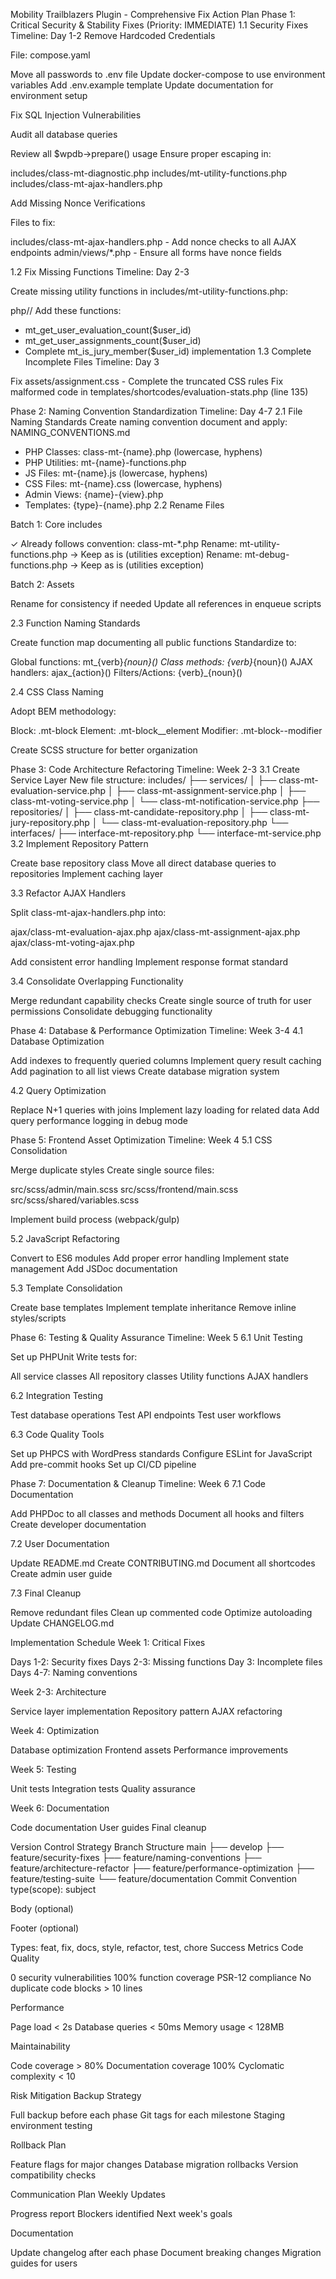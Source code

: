 Mobility Trailblazers Plugin - Comprehensive Fix Action Plan
Phase 1: Critical Security & Stability Fixes (Priority: IMMEDIATE)
1.1 Security Fixes
Timeline: Day 1-2
Remove Hardcoded Credentials

 File: compose.yaml

Move all passwords to .env file
Update docker-compose to use environment variables
Add .env.example template
Update documentation for environment setup



Fix SQL Injection Vulnerabilities

 Audit all database queries

Review all $wpdb->prepare() usage
Ensure proper escaping in:

includes/class-mt-diagnostic.php
includes/mt-utility-functions.php
includes/class-mt-ajax-handlers.php





Add Missing Nonce Verifications

 Files to fix:

includes/class-mt-ajax-handlers.php - Add nonce checks to all AJAX endpoints
admin/views/*.php - Ensure all forms have nonce fields



1.2 Fix Missing Functions
Timeline: Day 2-3

 Create missing utility functions in includes/mt-utility-functions.php:

php// Add these functions:
- mt_get_user_evaluation_count($user_id)
- mt_get_user_assignments_count($user_id)
- Complete mt_is_jury_member($user_id) implementation
1.3 Complete Incomplete Files
Timeline: Day 3

 Fix assets/assignment.css - Complete the truncated CSS rules
 Fix malformed code in templates/shortcodes/evaluation-stats.php (line 135)

Phase 2: Naming Convention Standardization
Timeline: Day 4-7
2.1 File Naming Standards
Create naming convention document and apply:
NAMING_CONVENTIONS.md
- PHP Classes: class-mt-{name}.php (lowercase, hyphens)
- PHP Utilities: mt-{name}-functions.php
- JS Files: mt-{name}.js (lowercase, hyphens)
- CSS Files: mt-{name}.css (lowercase, hyphens)
- Admin Views: {name}-{view}.php
- Templates: {type}-{name}.php
2.2 Rename Files

 Batch 1: Core includes

✓ Already follows convention: class-mt-*.php
Rename: mt-utility-functions.php → Keep as is (utilities exception)
Rename: mt-debug-functions.php → Keep as is (utilities exception)


 Batch 2: Assets

Rename for consistency if needed
Update all references in enqueue scripts



2.3 Function Naming Standards

 Create function map documenting all public functions
 Standardize to:

Global functions: mt_{verb}_{noun}()
Class methods: {verb}_{noun}()
AJAX handlers: ajax_{action}()
Filters/Actions: {verb}_{noun}()



2.4 CSS Class Naming

 Adopt BEM methodology:

Block: .mt-block
Element: .mt-block__element
Modifier: .mt-block--modifier


 Create SCSS structure for better organization

Phase 3: Code Architecture Refactoring
Timeline: Week 2-3
3.1 Create Service Layer
New file structure:
includes/
├── services/
│   ├── class-mt-evaluation-service.php
│   ├── class-mt-assignment-service.php
│   ├── class-mt-voting-service.php
│   └── class-mt-notification-service.php
├── repositories/
│   ├── class-mt-candidate-repository.php
│   ├── class-mt-jury-repository.php
│   └── class-mt-evaluation-repository.php
└── interfaces/
    ├── interface-mt-repository.php
    └── interface-mt-service.php
3.2 Implement Repository Pattern

 Create base repository class
 Move all direct database queries to repositories
 Implement caching layer

3.3 Refactor AJAX Handlers

 Split class-mt-ajax-handlers.php into:

ajax/class-mt-evaluation-ajax.php
ajax/class-mt-assignment-ajax.php
ajax/class-mt-voting-ajax.php


 Add consistent error handling
 Implement response format standard

3.4 Consolidate Overlapping Functionality

 Merge redundant capability checks
 Create single source of truth for user permissions
 Consolidate debugging functionality

Phase 4: Database & Performance Optimization
Timeline: Week 3-4
4.1 Database Optimization

 Add indexes to frequently queried columns
 Implement query result caching
 Add pagination to all list views
 Create database migration system

4.2 Query Optimization

 Replace N+1 queries with joins
 Implement lazy loading for related data
 Add query performance logging in debug mode

Phase 5: Frontend Asset Optimization
Timeline: Week 4
5.1 CSS Consolidation

 Merge duplicate styles
 Create single source files:

src/scss/admin/main.scss
src/scss/frontend/main.scss
src/scss/shared/variables.scss


 Implement build process (webpack/gulp)

5.2 JavaScript Refactoring

 Convert to ES6 modules
 Add proper error handling
 Implement state management
 Add JSDoc documentation

5.3 Template Consolidation

 Create base templates
 Implement template inheritance
 Remove inline styles/scripts

Phase 6: Testing & Quality Assurance
Timeline: Week 5
6.1 Unit Testing

 Set up PHPUnit
 Write tests for:

All service classes
All repository classes
Utility functions
AJAX handlers



6.2 Integration Testing

 Test database operations
 Test API endpoints
 Test user workflows

6.3 Code Quality Tools

 Set up PHPCS with WordPress standards
 Configure ESLint for JavaScript
 Add pre-commit hooks
 Set up CI/CD pipeline

Phase 7: Documentation & Cleanup
Timeline: Week 6
7.1 Code Documentation

 Add PHPDoc to all classes and methods
 Document all hooks and filters
 Create developer documentation

7.2 User Documentation

 Update README.md
 Create CONTRIBUTING.md
 Document all shortcodes
 Create admin user guide

7.3 Final Cleanup

 Remove redundant files
 Clean up commented code
 Optimize autoloading
 Update CHANGELOG.md

Implementation Schedule
Week 1: Critical Fixes

Days 1-2: Security fixes
Days 2-3: Missing functions
Day 3: Incomplete files
Days 4-7: Naming conventions

Week 2-3: Architecture

Service layer implementation
Repository pattern
AJAX refactoring

Week 4: Optimization

Database optimization
Frontend assets
Performance improvements

Week 5: Testing

Unit tests
Integration tests
Quality assurance

Week 6: Documentation

Code documentation
User guides
Final cleanup

Version Control Strategy
Branch Structure
main
├── develop
├── feature/security-fixes
├── feature/naming-conventions
├── feature/architecture-refactor
├── feature/performance-optimization
├── feature/testing-suite
└── feature/documentation
Commit Convention
type(scope): subject

Body (optional)

Footer (optional)

Types: feat, fix, docs, style, refactor, test, chore
Success Metrics
Code Quality

 0 security vulnerabilities
 100% function coverage
 PSR-12 compliance
 No duplicate code blocks > 10 lines

Performance

 Page load < 2s
 Database queries < 50ms
 Memory usage < 128MB

Maintainability

 Code coverage > 80%
 Documentation coverage 100%
 Cyclomatic complexity < 10

Risk Mitigation
Backup Strategy

 Full backup before each phase
 Git tags for each milestone
 Staging environment testing

Rollback Plan

 Feature flags for major changes
 Database migration rollbacks
 Version compatibility checks

Communication Plan
Weekly Updates

Progress report
Blockers identified
Next week's goals

Documentation

Update changelog after each phase
Document breaking changes
Migration guides for users